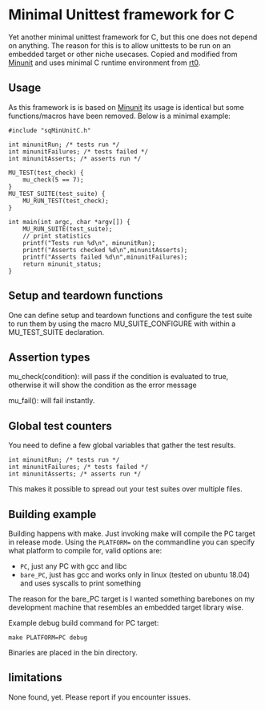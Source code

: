 # Minimal Unittest framework for C
Yet another minimal unittest framework for C, but this one does not depend on anything. The reason for this is to allow unittests to be run on an embedded target or other niche usecases. Copied and modified from [Minunit](https://github.com/siu/minunit) and uses minimal C runtime environment from [rt0](https://github.com/lpsantil/rt0.git).
## Usage
As this framework is is based on [Minunit](https://github.com/siu/minunit) its usage is identical but some functions/macros have been removed. Below is a minimal example:
```
#include "sqMinUnitC.h"

int minunitRun; /* tests run */
int minunitFailures; /* tests failed */
int minunitAsserts; /* asserts run */

MU_TEST(test_check) {
    mu_check(5 == 7);
}
MU_TEST_SUITE(test_suite) {
    MU_RUN_TEST(test_check);
}

int main(int argc, char *argv[]) {
    MU_RUN_SUITE(test_suite);
    // print statistics
    printf("Tests run %d\n", minunitRun);
    printf("Asserts checked %d\n",minunitAsserts);
    printf("Asserts failed %d\n",minunitFailures);
    return minunit_status;
}
```
## Setup and teardown functions
One can define setup and teardown functions and configure the test suite to run them by using the macro MU_SUITE_CONFIGURE with within a MU_TEST_SUITE declaration.
## Assertion types
mu_check(condition): will pass if the condition is evaluated to true, otherwise it will show the condition as the error message

mu_fail(): will fail instantly.
## Global test counters
You need to define a few global variables that gather the test results.
```
int minunitRun; /* tests run */
int minunitFailures; /* tests failed */
int minunitAsserts; /* asserts run */
```
This makes it possible to spread out your test suites over multiple files.
## Building example
Building happens with make. Just invoking make will compile the PC target in release mode. Using the ```PLATFORM=``` on the commandline you can specify what platform to compile for, valid options are:
* ```PC```, just any PC with gcc and libc
* ```bare_PC```, just has gcc and works only in linux (tested on ubuntu 18.04) and uses syscalls to print something

The reason for the bare_PC target is I wanted something barebones on my development machine that resembles an embedded target library wise. 

Example debug build command for PC target:

```make PLATFORM=PC debug```

Binaries are placed in the bin directory.
## limitations
None found, yet. Please report if you encounter issues.